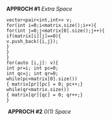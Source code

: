 **APPROCH #1**
*Extra Space*
​
```
vector<pair<int,int>> v;
for(int i=0;i<matrix.size();i++){
for(int j=0;j<matrix[0].size();j++){
if(matrix[i][j]==0){
v.push_back({i,j});
}
}
}
for(auto [i,j]: v){
int pr=i; int pc=0;
int qc=j; int qr=0;
while(pc<matrix[0].size())
{ matrix[pr][pc] = 0; pc++;}
while(qr<matrix.size())
{ matrix[qr][qc] = 0; qr++;}
}
```
​
**APPROCH #2**
*0(1) Space*